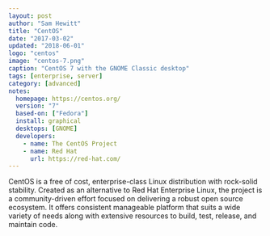 ```yaml
---
layout: post
author: "Sam Hewitt"
title: "CentOS"
date: "2017-03-02"
updated: "2018-06-01"
logo: "centos"
image: "centos-7.png"
caption: "CentOS 7 with the GNOME Classic desktop"
tags: [enterprise, server]
category: [advanced]
notes:
  homepage: https://centos.org/
  version: "7"
  based-on: ["Fedora"]
  install: graphical
  desktops: [GNOME]
  developers:
    - name: The CentOS Project
    - name: Red Hat
      url: https://red-hat.com/
---
```


CentOS is a free of cost, enterprise-class Linux distribution with rock-solid stability. Created as an alternative to Red Hat Enterprise Linux, the project is a community-driven effort focused on delivering a robust open source ecosystem. It offers consistent manageable platform that suits a wide variety of needs along with extensive resources to build, test, release, and maintain code.